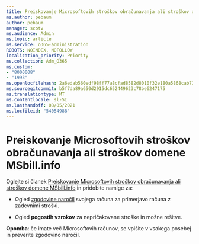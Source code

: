```yaml
---
title: Preiskovanje Microsoftovih stroškov obračunavanja ali stroškov domene MSbill.info
ms.author: pebaum
author: pebaum
manager: scotv
ms.audience: Admin
ms.topic: article
ms.service: o365-administration
ROBOTS: NOINDEX, NOFOLLOW
localization_priority: Priority
ms.collection: Adm_O365
ms.custom:
- "8000008"
- "1993"
ms.openlocfilehash: 2a6edab560edf98ff77a8cfad8582d8010f32e180a5868cab720aae6751f0c14
ms.sourcegitcommit: b5f7da89a650d2915dc652449623c78be6247175
ms.translationtype: MT
ms.contentlocale: sl-SI
ms.lasthandoff: 08/05/2021
ms.locfileid: "54054988"
---
```

# <a name="investigate-a-billing-charge-from-microsoft-or-msbill-dot-info"></a>Preiskovanje Microsoftovih stroškov obračunavanja ali stroškov domene MSbill.info

Oglejte si članek [Preiskovanje Microsoftovih stroškov obračunavanja ali stroškov domene MSbill.info](https://support.microsoft.com/help/10623/microsoft-account-investigate-billing-charge) in pridobite namige za: 

- Ogled [zgodovine naročil](https://account.microsoft.com/billing/orders/) svojega računa za primerjavo računa z zadevnimi stroški.

- Ogled **pogostih vzrokov** za nepričakovane stroške in možne rešitve.

**Opomba**: če imate več Microsoftovih računov, se vpišite v vsakega posebej in preverite zgodovino naročil.
